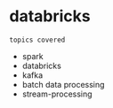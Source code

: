 # databricks
`topics covered`
-  spark
-  databricks
-  kafka
-  batch data processing
-  stream-processing

